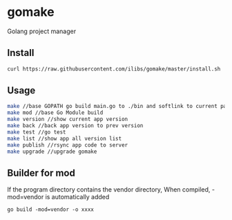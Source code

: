 # gomake
Golang project manager

## Install
```bash
curl https://raw.githubusercontent.com/ilibs/gomake/master/install.sh | sh
```

## Usage

```bash
make //base GOPATH go build main.go to ./bin and softlink to current path
make mod //base Go Module build
make version //show current app version
make back //back app version to prev version
make test //go test
make list //show app all version list
make publish //rsync app code to server
make upgrade //upgrade gomake
```

## Builder for mod

If the program directory contains the vendor directory, When compiled, -mod=vendor is automatically added

```
go build -mod=vendor -o xxxx
```
